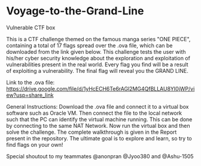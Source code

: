 # Voyage-to-the-Grand-Line
Vulnerable CTF box

This is a CTF challenge themed on the famous manga series "ONE PIECE", containing a total of 17 flags spread over the .ova file, which can be downloaded from the link given below.
This challenge tests the user with his/her cyber security knowledge about the exploration and exploitation of vulnerabilities present in the real world.
Every flag you find will be a result of exploiting a vulnerability.
The final flag will reveal you the GRAND LINE.


Link to the .ova file: https://drive.google.com/file/d/1yHcECH6Te6rAGl2MG4QfBLLAU8YI0jWP/view?usp=share_link

General Instructions:
Download the .ova file and connect it to a virtual box software such as Oracle VM.
Then connect the file to the local network such that the PC can identify the virtual machine running. This can be done by connecting to the same NAT Network.
Now run the virtual box and then solve the challenge.
The complete walkthrough is given in the Report present in the repository.
The ultimate goal is to explore and learn, so try to find flags on your own!


Special shoutout to my teammates @anonpran @Jyoo380 and @Ashu-1505
